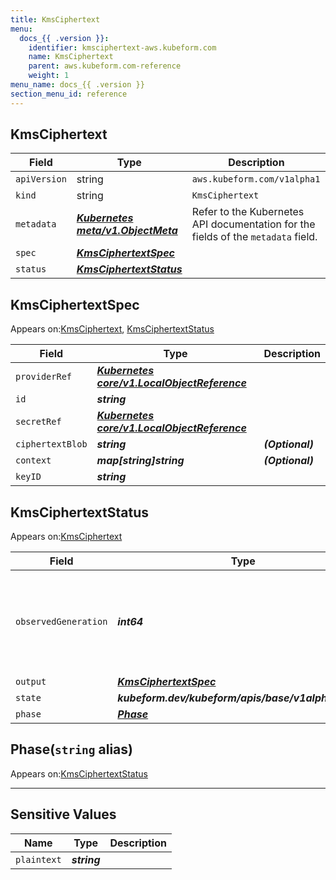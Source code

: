 ```yaml
---
title: KmsCiphertext
menu:
  docs_{{ .version }}:
    identifier: kmsciphertext-aws.kubeform.com
    name: KmsCiphertext
    parent: aws.kubeform.com-reference
    weight: 1
menu_name: docs_{{ .version }}
section_menu_id: reference
---
```


## KmsCiphertext
| Field | Type | Description |
| ------ | ----- | ----------- |
| `apiVersion` | string | `aws.kubeform.com/v1alpha1` |
|    `kind` | string | `KmsCiphertext` |
| `metadata` | ***[Kubernetes meta/v1.ObjectMeta](https://kubernetes.io/docs/reference/generated/kubernetes-api/v1.13/#objectmeta-v1-meta)***|Refer to the Kubernetes API documentation for the fields of the `metadata` field.|
| `spec` | ***[KmsCiphertextSpec](#kmsciphertextspec)***||
| `status` | ***[KmsCiphertextStatus](#kmsciphertextstatus)***||
## KmsCiphertextSpec

Appears on:[KmsCiphertext](#kmsciphertext), [KmsCiphertextStatus](#kmsciphertextstatus)

| Field | Type | Description |
| ------ | ----- | ----------- |
| `providerRef` | ***[Kubernetes core/v1.LocalObjectReference](https://kubernetes.io/docs/reference/generated/kubernetes-api/v1.13/#localobjectreference-v1-core)***||
| `id` | ***string***||
| `secretRef` | ***[Kubernetes core/v1.LocalObjectReference](https://kubernetes.io/docs/reference/generated/kubernetes-api/v1.13/#localobjectreference-v1-core)***||
| `ciphertextBlob` | ***string***| ***(Optional)*** |
| `context` | ***map[string]string***| ***(Optional)*** |
| `keyID` | ***string***||
## KmsCiphertextStatus

Appears on:[KmsCiphertext](#kmsciphertext)

| Field | Type | Description |
| ------ | ----- | ----------- |
| `observedGeneration` | ***int64***| ***(Optional)*** Resource generation, which is updated on mutation by the API Server.|
| `output` | ***[KmsCiphertextSpec](#kmsciphertextspec)***| ***(Optional)*** |
| `state` | ***kubeform.dev/kubeform/apis/base/v1alpha1.State***| ***(Optional)*** |
| `phase` | ***[Phase](#phase)***| ***(Optional)*** |
## Phase(`string` alias)

Appears on:[KmsCiphertextStatus](#kmsciphertextstatus)

---
## Sensitive Values
| Name | Type | Description |
|------|------|-------------|
| `plaintext` | ***string*** ||
